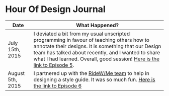 # Hour Of Design Journal

| Date  | What Happened? |
| ------------- | ------------- |
| July 15th, 2015  | I deviated a bit from my usual unscripted programming in favour of teaching others how to annotate their designs. It is something that our Design team has talked about recently, and I wanted to share what I had learned. Overall, good session! [Here is the link to Episode 5](https://www.youtube.com/watch?v=PsooCuxTfCY).
| August 5th, 2015 | I partnered up with the [RideW/Me team](http://www.ridewit.me/) to help in designing a style guide. It was so much fun. [Here is the link to Episode 6](https://www.youtube.com/watch?v=OWrvU0rwrwM)|
